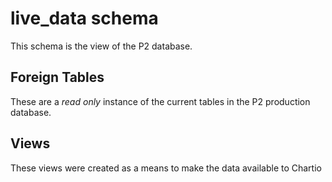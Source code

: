 # live_data schema

This schema is the view of the P2 database.

## Foreign Tables

These are a *read only* instance of the current tables in the P2 production database. 

## Views

These views were created as a means to make the data available to Chartio